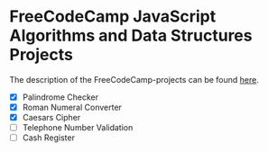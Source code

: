 # FreeCodeCamp JavaScript Algorithms and Data Structures Projects
 
The description of the FreeCodeCamp-projects can be found [here](https://www.freecodecamp.org/learn/javascript-algorithms-and-data-structures/#javascript-algorithms-and-data-structures-projects).
- [x] Palindrome Checker
- [x] Roman Numeral Converter
- [x] Caesars Cipher
- [ ] Telephone Number Validation
- [ ] Cash Register
